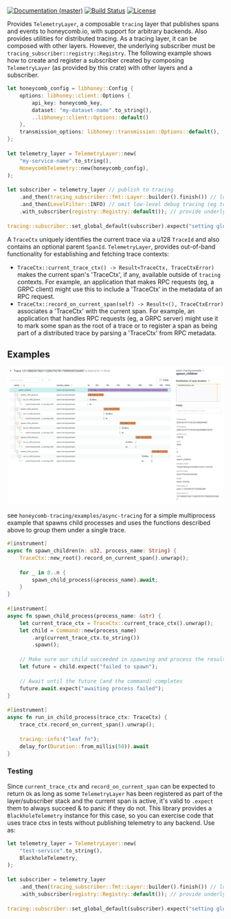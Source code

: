 [![Documentation (master)](https://img.shields.io/badge/docs-master-brightgreen)](https://inanna-malick.github.io/honeycomb-tracing/honeycomb_tracing) [![Build Status](https://circleci.com/gh/inanna-malick/honeycomb-tracing/tree/master.svg?style=shield)](https://circleci.com/gh/inanna-malick/honeycomb-tracing/tree/master) [![License](https://img.shields.io/badge/license-MIT-green.svg)](../LICENSE-MIT)

Provides `TelemetryLayer`, a composable `tracing` layer that publishes spans and events to honeycomb.io, with support for arbitrary backends. Also provides utilities for distributed tracing. As a tracing layer, it can be composed with other layers. However, the underlying subscriber must be `tracing_subscriber::registry::Registry`. The following example shows how to create and register a subscriber created by composing `TelemetryLayer` (as provided by this crate) with other layers and a subscriber. 

```rust
let honeycomb_config = libhoney::Config {
    options: libhoney::client::Options {
        api_key: honeycomb_key,
        dataset: "my-dataset-name".to_string(),
        ..libhoney::client::Options::default()
    },
    transmission_options: libhoney::transmission::Options::default(),
};

let telemetry_layer = TelemetryLayer::new(
    "my-service-name".to_string(),
    HoneycombTelemetry::new(honeycomb_config),
);

let subscriber = telemetry_layer // publish to tracing
    .and_then(tracing_subscriber::fmt::Layer::builder().finish()) // log events to stdout
    .and_then(LevelFilter::INFO) // omit low-level debug tracing (eg tokio executor)
    .with_subscriber(registry::Registry::default()); // provide underlying span data store

tracing::subscriber::set_global_default(subscriber).expect("setting global default failed");
```

A `TraceCtx` uniquely identifies the current trace via a u128 `TraceId` and also contains an optional parent `SpanId`. `TelemetryLayer`, provides out-of-band functionality for establishing and fetching trace contexts:
- `TraceCtx::current_trace_ctx() -> Result<TraceCtx, TraceCtxError)` makes the current span's 'TraceCtx', if any, available outside of `tracing` contexts. For example, an application that makes RPC requests (eg, a GRPC client) might use this to include a 'TraceCtx' in the metadata of an RPC request.
- `TraceCtx::record_on_current_span(self) -> Result<(), TraceCtxError)` associates a 'TraceCtx' with the current span. For example, an application that handles RPC requests (eg, a GRPC server) might use it to mark some span as the root of a trace or to register a span as being part of a distributed trace by parsing a 'TraceCtx' from RPC metadata. 


## Examples

![example honeycomb.io trace](/images/example_trace.png)

see `honeycomb-tracing/examples/async-tracing` for a simple multiprocess example that spawns child processes and uses the functions described above to group them under a single trace.

```rust
#[instrument]
async fn spawn_children(n: u32, process_name: String) {
    TraceCtx::new_root().record_on_current_span().unwrap();

    for _ in 0..n {
        spawn_child_process(&process_name).await;
    }
}

#[instrument]
async fn spawn_child_process(process_name: &str) {
    let current_trace_ctx = TraceCtx::current_trace_ctx().unwrap();
    let child = Command::new(process_name)
        .arg(current_trace_ctx.to_string())
        .spawn();

    // Make sure our child succeeded in spawning and process the result
    let future = child.expect("failed to spawn");

    // Await until the future (and the command) completes
    future.await.expect("awaiting process failed");
}

#[instrument]
async fn run_in_child_process(trace_ctx: TraceCtx) {
    trace_ctx.record_on_current_span().unwrap();

    tracing::info!("leaf fn");
    delay_for(Duration::from_millis(50)).await
}

```

### Testing

Since `current_trace_ctx` and `record_on_current_span` can be expected to return `Ok` as long as some `TelemetryLayer` has been registered as part of the layer/subscriber stack and the current span is active, it's valid to `.expect` them to always succeed & to panic if they do not. This library provides a `BlackholeTelemetry` instance for this case, so you can exercise code that uses trace ctxs in tests without publishing telemetry to any backend. Use as:

```rust
let telemetry_layer = TelemetryLayer::new(
    "test-service".to_string(),
    BlackholeTelemetry,
);

let subscriber = telemetry_layer
    .and_then(tracing_subscriber::fmt::Layer::builder().finish()) // log events to stdout
    .with_subscriber(registry::Registry::default()); // provide underlying span data store

tracing::subscriber::set_global_default(subscriber).expect("setting global default failed");
```
